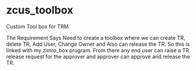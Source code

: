 # zcus_toolbox
Custom Tool box for TRM

The Requirement Says Need to create a toolbox where we can create TR, delete TR, Add User, Change Owner and Also can release the TR.
So this is linked with my zimro_box program. From there any end user can raise a TR release request for the approver and approver can approve and release the TR.

